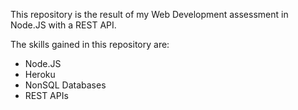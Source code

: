 This repository is the result of my Web Development assessment in Node.JS with a REST API.

The skills gained in this repository are:

- Node.JS
- Heroku
- NonSQL Databases
- REST APIs
